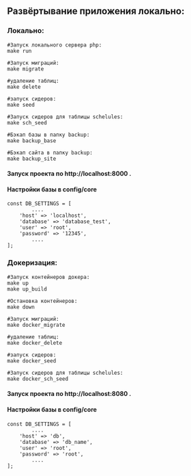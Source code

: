 ## Развёртывание приложения локально:

### Локально:
    #Запуск локального сервера php:
    make run

    #Запуск миграций:
    make migrate

    #удаление таблиц:
    make delete
    
    #запуск сидеров:
    make seed
    
    #Запуск сидеров для таблицы schelules:
    make sch_seed    

    #Бэкап базы в папку backup:
    make backup_base

    #Бэкап сайта в папку backup:
    make backup_site
#### Запуск проекта по http://localhost:8000 . 
#### Настройки базы в config/core 
    const DB_SETTINGS = [
            ....
        'host' => 'localhost',
        'database' => 'database_test',
        'user' => 'root',
        'password' => '12345',
            ....
    ];

### Докеризация:
    #Запуск контейнеров докера:
    make up
    make up_build

    #Остановка контейнеров:
    make down

    #Запуск миграций:
    make docker_migrate

    #удаление таблиц:
    make docker_delete
    
    #запуск сидеров:
    make docker_seed
    
    #Запуск сидеров для таблицы schelules:
    make docker_sch_seed    
#### Запуск проекта по http://localhost:8080 .
#### Настройки базы в config/core
    const DB_SETTINGS = [
            ....
        'host' => 'db',
        'database' => 'db_name',
        'user' => 'root',
        'password' => 'root',
            ....
    ];


